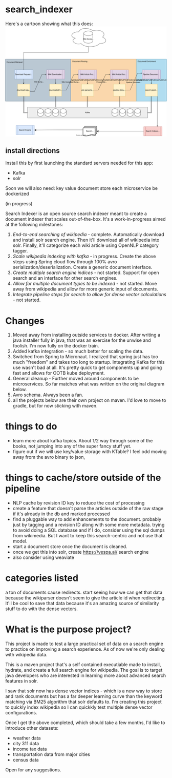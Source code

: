 # search_indexer

Here's a cartoon showing what this does:
![cartoon for managers](/docs/arch_diagrams/search_indexer-StreamFlow.drawio.svg)
## install directions
Install this by first launching the standard servers needed for this app:
* Kafka
* solr

Soon we will also need:
key value document store
each microservice be dockerized


(in progress)

Search Indexer is an open source search indexer meant to create a document indexer that scales out-of-the-box.  It's a work-in-progress aimed at the following milestones:

1. *End-to-end searching of wikipedia* - complete. Automatically download and install solr search engine.  Then it'll download all of wikipedia into solr.  Finally, it'll categorize each wiki article using OpenNLP category tagger.
2. *Scale wikipedia indexing with kafka* - in progress. Create the above steps using Spring cloud flow through 100% avro serialization/deserialization.  Create a generic document interface.
3. *Create multiple search engine indices* - not started.  Support for open search and an interface for other search engines.
4. *Allow for multiple document types to be indexed* - not started.  Move away from wikipedia and allow for more generic input of documents.
5. *Integrate pipeline steps for search to allow for dense vector calculations* - not started.

# Changes
1. Moved away from installing outside services to docker.  After writing a java installer fully in java, that was an exercise for the unwise and foolish.  I'm now fully on the docker train.
2. Added kafka integration - so much better for scaling the data. 
3. Switched from Spring to Micronaut.  I realized that spring just has too much "freedom" and takes too long to startup.  Integrating Kafka for this use wasn't bad at all.  It's pretty quick to get components up and going fast and allows for OOTB kube deployment.  
4. General cleanup - Further moved around components to be microservices.  So far matches what was written on the original diagram below.
5. Avro schema.  Always been a fan.
6. all the projects below are their own project on maven.  I'd love to move to gradle, but for now sticking with maven.

# things to do
* learn more about kafka topics.  About 1/2 way through some of the books, not jumping into any of the super fancy stuff yet.
* figure out if we will use key/value storage with KTable?  I feel odd moving away from the avro binary to json,

# things to cache/store outside of the pipeline
* NLP cache by revision ID key to reduce the cost of processing
* create a feature that doesn't parse the articles outside of the raw stage if it's already in the db and marked processed
* find a pluggable way to add enhancements to the document.  probably just by tagging and a revision ID along with some more metadata.  trying to avoid doing a SQL database and if I do, consider using the sql dumps from wikimedia.  But I want to keep this search-centric and not use that model.
* start a document store once the document is cleaned. 
* once we get this into solr, create https://vespa.ai/ search engine
* also consider using weaviate

# categories listed 
a ton of documents cause redirects.  start seeing how we can get that data because the wikiparser doesn't seem to give the article id when redirecting.  It'll be cool to save that data because it's an amazing source of similarity stuff to do with the dense vectors.


# What is the purpose project?

This project is made to test a large practical set of data on a search engine to practice on improving a search experience.  As of now we're only dealing with wikipedia data.  

This is a maven project that's a self contained executiable made to install, hydrate, and create a full search engine for wikipedia.  The goal is to target java developers who are interested in learning more about advanced search features in solr.

I saw that solr now has dense vector indices - which is a new way to store and rank documents but has a far deeper learning curve than the keyword matching via BM25 algorithm that solr defaults to.  I'm creating this project to quickly index wikipedia so I can quickkly test multiple dense vector configurations.


Once I get the above completed, which should take a few months, I'd like to introduce other datasets:

* weather data
* city 311 data
* income tax data
* transportation data from major cities
* census data

Open for any suggestions.

